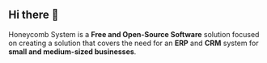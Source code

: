## Hi there 👋

Honeycomb System is a **Free and Open-Source Software** solution focused on creating a solution that covers the need for an **ERP** and **CRM** system for **small and medium-sized businesses**.
